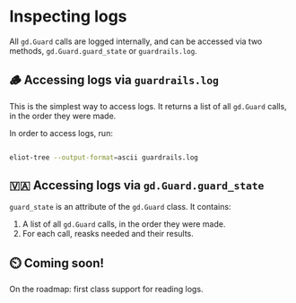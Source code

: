 # Inspecting logs

All `gd.Guard` calls are logged internally, and can be accessed via two methods, `gd.Guard.guard_state` or `guardrails.log`.


## 🪵 Accessing logs via `guardrails.log`

This is the simplest way to access logs. It returns a list of all `gd.Guard` calls, in the order they were made.

In order to access logs, run:

```bash

eliot-tree --output-format=ascii guardrails.log

```


## 🇻🇦 Accessing logs via `gd.Guard.guard_state`

`guard_state` is an attribute of the `gd.Guard` class. It contains:

1. A list of all `gd.Guard` calls, in the order they were made.
2. For each call, reasks needed and their results.


## ⏲️ Coming soon!

On the roadmap: first class support for reading logs.




